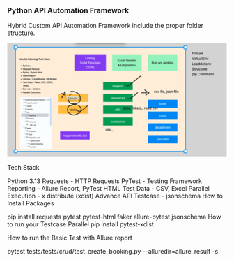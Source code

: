 ### Python API Automation Framework

Hybrid Custom API Automation Framework include the proper folder structure.

![img.png](img.png)

Tech Stack

Python 3.13
Requests - HTTP Requests
PyTest - Testing Framework
Reporting - Allure Report, PyTest HTML
Test Data - CSV, Excel
Parallel Execution - x distribute (xdist)
Advance API Testcase - jsonschema
How to Install Packages

pip install requests pytest pytest-html faker allure-pytest jsonschema
How to run your Testcase Parallel pip install pytest-xdist 

How to run the Basic Test with Allure report

 pytest tests/tests/crud/test_create_booking.py  --alluredir=allure_result -s